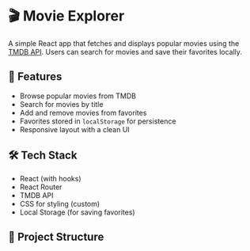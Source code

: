 # 🎬 Movie Explorer

A simple React app that fetches and displays popular movies using the [TMDB API](https://www.themoviedb.org/documentation/api). Users can search for movies and save their favorites locally.

## 🚀 Features

- Browse popular movies from TMDB
- Search for movies by title
- Add and remove movies from favorites
- Favorites stored in `localStorage` for persistence
- Responsive layout with a clean UI

## 🛠️ Tech Stack

- React (with hooks)
- React Router
- TMDB API
- CSS for styling (custom)
- Local Storage (for saving favorites)

## 📁 Project Structure

